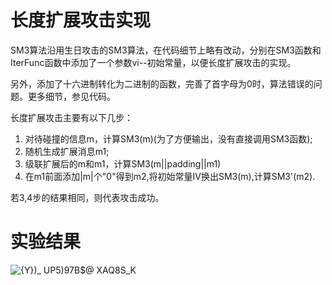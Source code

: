 # 长度扩展攻击实现
SM3算法沿用生日攻击的SM3算法，在代码细节上略有改动，分别在SM3函数和IterFunc函数中添加了一个参数vi--初始常量，以便长度扩展攻击的实现。

另外，添加了十六进制转化为二进制的函数，完善了首字母为0时，算法错误的问题。更多细节，参见代码。

长度扩展攻击主要有以下几步：
1. 对待碰撞的信息m，计算SM3(m)(为了方便输出，没有直接调用SM3函数);
2. 随机生成扩展消息m1;
3. 级联扩展后的m和m1，计算SM3(m||padding||m1)
4. 在m1前面添加|m|个"0"得到m2,将初始常量IV换出SM3(m),计算SM3'(m2).

若3,4步的结果相同，则代表攻击成功。

# 实验结果
![{Y})_ UP5)97B$@ XAQ8S_K](https://user-images.githubusercontent.com/71619888/181802440-3ce1328d-b9a0-4ce6-9f86-2cb437735541.png)

